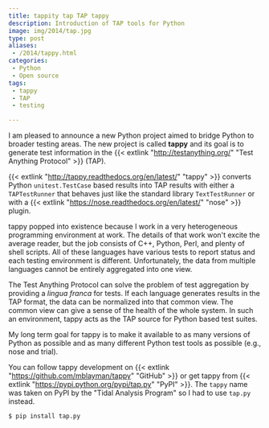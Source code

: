 ```yaml
---
title: tappity tap TAP tappy
description: Introduction of TAP tools for Python
image: img/2014/tap.jpg
type: post
aliases:
 - /2014/tappy.html
categories:
 - Python
 - Open source
tags:
 - tappy
 - TAP
 - testing

---
```

I am pleased to announce a new Python project aimed to bridge Python to
broader testing areas. The new project is called **tappy** and its goal is to
generate test information in the {{< extlink "http://testanything.org/" "Test Anything Protocol" >}} (TAP).

{{< extlink "http://tappy.readthedocs.org/en/latest/" "tappy" >}} converts Python
`unitest.TestCase` based results into TAP results with either a
`TAPTestRunner` that behaves just like the standard library `TextTestRunner`
or with a {{< extlink "https://nose.readthedocs.org/en/latest/" "nose" >}} plugin.

tappy popped into existence because I work in a very heterogeneous programming
environment at work. The details of that work won't excite the average reader,
but the job consists of C++, Python, Perl, and plenty of shell scripts. All
of these languages have various tests to report status and each testing
environment is different. Unfortunately, the data from multiple languages
cannot be entirely aggregated into one view.

The Test Anything Protocol can solve the problem of test aggregation by
providing a *lingua franca* for tests. If each language generates results in
the TAP format, the data can be normalized into that common view. The common
view can give a sense of the health of the whole system. In such an
environment, tappy acts as the TAP source for Python based test suites.

My long term goal for tappy is to make it available to as many versions of
Python as possible and as many different Python test tools as possible (e.g.,
nose and trial).

You can follow tappy development on {{< extlink "https://github.com/mblayman/tappy" "GitHub" >}}
or get tappy from {{< extlink "https://pypi.python.org/pypi/tap.py" "PyPI" >}}. The `tappy` name
was taken on PyPI by the "Tidal Analysis Program" so I had to use `tap.py`
instead.

```console
$ pip install tap.py
```
